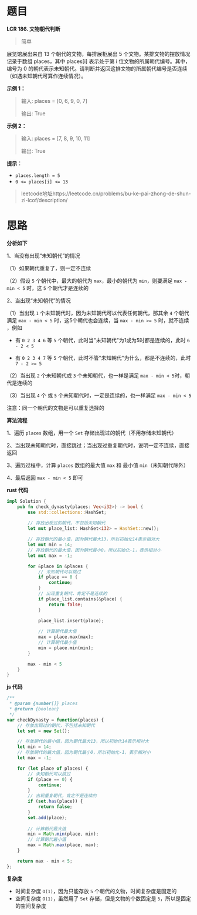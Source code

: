 # 题目
**LCR 186. 文物朝代判断**
> 简单

展览馆展出来自 13 个朝代的文物，每排展柜展出 5 个文物。某排文物的摆放情况记录于数组 places，其中 places[i] 表示处于第 i 位文物的所属朝代编号。其中，编号为 0 的朝代表示未知朝代。请判断并返回这排文物的所属朝代编号是否连续（如遇未知朝代可算作连续情况）。



**示例 1：**
>输入: places = [0, 6, 9, 0, 7]
>
>输出: True

**示例 2：**
>输入: places = [7, 8, 9, 10, 11]
>
>输出: True

**提示：**

* `places.length = 5`
* `0 <= places[i] <= 13`

> leetcode地址https://leetcode.cn/problems/bu-ke-pai-zhong-de-shun-zi-lcof/description/



# 思路

**分析如下**

1、当没有出现“未知朝代”的情况

（1）如果朝代重复了，则一定不连续

（2）假设 `5` 个朝代中，最大的朝代为 `max`，最小的朝代为 `min`，则要满足 `max - min < 5` 时，这 `5` 个朝代才是连续的



2、当出现“未知朝代”的情况

（1）当出现 `1` 个未知朝代时，因为未知朝代可以代表任何朝代，那其余 `4` 个朝代满足 `max - min < 5` 时，这5个朝代也会连续，当 `max - min >= 5` 时，就不连续 ，例如

* 有 `0 2 3 4 6` 等 `5` 个朝代，此时当"未知朝代"为1或为5时都是连续的，此时 `6 - 2 < 5 `

* 有 `0 2 3 4 7` 等  `5` 个朝代，此时不管"未知朝代"为什么，都是不连续的，此时 `7 - 2 >= 5`

（2）当出现 `2` 个未知朝代或 `3` 个未知朝代，也一样是满足 `max - min < 5`时，朝代是连续的

（3）当出现 `4` 个 或 `5` 个未知朝代时，一定是连续的，也一样满足 `max - min < 5`



注意：同一个朝代的文物是可以重复选择的



**算法流程**

1、遍历 `places` 数组，用一个 `Set` 存储出现过的朝代（不用存储未知朝代）

2、当出现未知朝代时，直接跳过；当出现过重复朝代时，说明一定不连续，直接返回

3、遍历过程中，计算 `places` 数组的最大值 `max` 和 最小值 `min`（未知朝代除外）

4、最后返回 `max - min < 5` 即可



**rust 代码**

```rust
impl Solution {
    pub fn check_dynasty(places: Vec<i32>) -> bool {
        use std::collections::HashSet;
        
        // 存放出现过的朝代，不包括未知朝代
        let mut place_list: HashSet<i32> = HashSet::new();

        // 存放朝代的最小值，因为朝代最大13，所以初始化14表示相对大
        let mut min = 14;
        // 存放朝代的最大值，因为朝代最小0，所以初始化-1，表示相对小
        let mut max = -1;

        for &place in &places {
            // 未知朝代可以跳过
            if place == 0 {
                continue;
            }
            // 出现重复朝代，肯定不是连续的
            if place_list.contains(&place) {
                return false;
            }

            place_list.insert(place);
            
            // 计算朝代最大值
            max = place.max(max);
            // 计算朝代最小值
            min = place.min(min);
        }

        max - min < 5
    }
}
```





**js 代码**

```js
/**
 * @param {number[]} places
 * @return {boolean}
 */
var checkDynasty = function(places) {
    // 存放出现过的朝代，不包括未知朝代
    let set = new Set(); 

    // 存放朝代的最小值，因为朝代最大13，所以初始化14表示相对大
    let min = 14;
    // 存放朝代的最大值，因为朝代最小0，所以初始化-1，表示相对小
    let max = -1;

    for (let place of places) {
        // 未知朝代可以跳过
        if (place == 0) {
            continue;
        }
        // 出现重复朝代，肯定不是连续的
        if (set.has(place)) {
            return false;
        }
        set.add(place);
        
        // 计算朝代最大值
        min = Math.min(place, min);
        // 计算朝代最小值
        max = Math.max(place, max);
    }

    return max - min < 5;
};
```



**复杂度**

* 时间复杂度 `O(1)`，因为只能存放 `5` 个朝代的文物，时间复杂度是固定的
* 空间复杂度 `O(1)`，虽然用了 `Set` 存储，但是文物的个数固定是 `5`，所以是固定的空间复杂度

